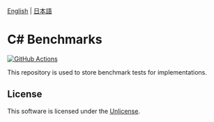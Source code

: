 [English](README.md) | [日本語](README.ja.md)

# C# Benchmarks

[![GitHub Actions](../../actions/workflows/build.yml/badge.svg)](../../actions)

This repository is used to store benchmark tests for implementations.

## License

This software is licensed under the [Unlicense](LICENSE).
